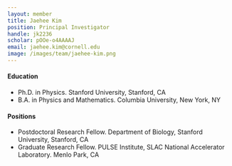 ```yaml
---
layout: member
title: Jaehee Kim
position: Principal Investigator
handle: jk2236
scholar: pOOe-o4AAAAJ
email: jaehee.kim@cornell.edu
image: /images/team/jaehee-kim.png
---
```




#### Education
* Ph.D. in Physics. Stanford University, Stanford, CA
* B.A. in Physics and Mathematics. Columbia University, New York, NY

#### Positions 
* Postdoctoral Research Fellow. Department of Biology, Stanford University, Stanford, CA
* Graduate Research Fellow. PULSE Institute, SLAC National Accelerator Laboratory. Menlo Park, CA 
